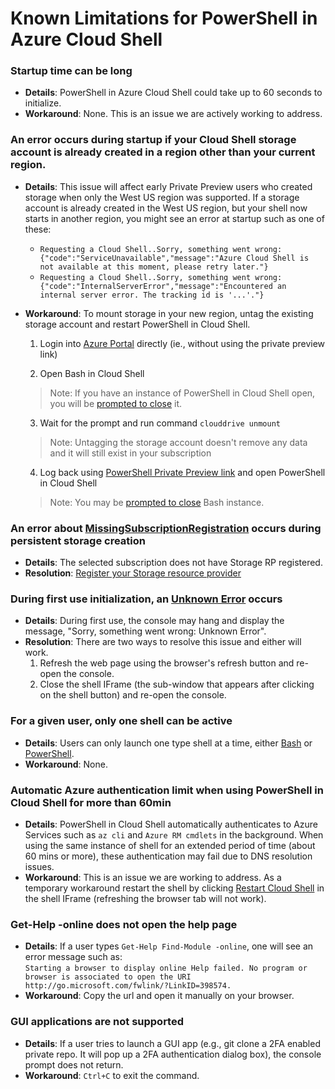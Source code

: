 # Known Limitations for PowerShell in Azure Cloud Shell

### Startup time can be long
  - **Details**: PowerShell in Azure Cloud Shell could take up to 60 seconds to initialize.
  - **Workaround**: None. This is an issue we are actively working to address.

### An error occurs during startup if your Cloud Shell storage account is already created in a region other than your current region. 
  - **Details**: This issue will affect early Private Preview users who created storage when only the West US region was supported.
    If a storage account is already created in the West US region, but your shell now starts in another region, you might see an error at startup such as one of these:
    * `Requesting a Cloud Shell..Sorry, something went wrong: {"code":"ServiceUnavailable","message":"Azure Cloud Shell is not available at this moment, please retry later."}`
    * `Requesting a Cloud Shell..Sorry, something went wrong: {"code":"InternalServerError","message":"Encountered an internal server error. The tracking id is '...'."}`

  - **Workaround**: To mount storage in your new region, untag the existing storage account and restart PowerShell in Cloud Shell. 
      1.	Login into [Azure Portal](https://portal.azure.com) directly (ie., without using the private preview link)
      
      2.	Open Bash in Cloud Shell
      > Note: If you have an instance of PowerShell in Cloud Shell open, you will be [prompted to close](media/shell-change.png) it.

      3.	Wait for the prompt and run command `clouddrive unmount`
      > Note: Untagging the storage account doesn't remove any data and it will still exist in your subscription
      
      4.	Log back using [PowerShell Private Preview link](https://aka.ms/PSCloudPreview) and open PowerShell in Cloud Shell
      > Note: You may be [prompted to close](media/shell-change.png) Bash instance.

### An error about [MissingSubscriptionRegistration](media/storageRP-error.jpg) occurs during persistent storage creation
  - **Details**: The selected subscription does not have Storage RP registered.
  - **Resolution**: [Register your Storage resource provider](https://docs.microsoft.com/en-us/azure/azure-resource-manager/resource-manager-common-deployment-errors#noregisteredproviderfound)

### During first use initialization, an [Unknown Error](media/startup_unknown_error.jpg) occurs

  - **Details**: During first use, the console may hang and display the message, "Sorry, something went wrong: Unknown Error".
  - **Resolution**: There are two ways to resolve this issue and either will work.
    1. Refresh the web page using the browser's refresh button and re-open the console.
    1. Close the shell IFrame (the sub-window that appears after clicking on the shell button) and re-open the console.

### For a given user, only one shell can be active
  - **Details**: Users can only launch one type shell at a time, either [Bash](https://portal.azure.com) or [PowerShell](https://aka.ms/PSCloudPreview).
  - **Workaround**: None.

### Automatic Azure authentication limit when using PowerShell in Cloud Shell for more than 60min 
  - **Details**: PowerShell in Cloud Shell automatically authenticates to Azure Services such as `az cli` and `Azure RM cmdlets` in the background. When using the same instance of shell for an extended period of time (about 60 mins or more), these authentication may fail due to DNS resolution issues.
  - **Workaround**: This is an issue we are working to address. As a temporary workaround restart the shell by clicking [Restart Cloud Shell](media/shell-recycle.png) in the shell IFrame (refreshing the browser tab will not work).

### Get-Help -online does not open the help page
  - **Details**: If a user types `Get-Help Find-Module -online`, one will see an error message such as:\
  `Starting a browser to display online Help failed. No program or browser is associated to open the URI http://go.microsoft.com/fwlink/?LinkID=398574.`
  - **Workaround**: Copy the url and open it manually on your browser.

### GUI applications are not supported
  - **Details**: If a user tries to launch a GUI app (e.g., git clone a 2FA enabled private repo. It will pop up a 2FA authentication dialog box), the console prompt does not return.
  - **Workaround**: `Ctrl+C` to exit the command.
